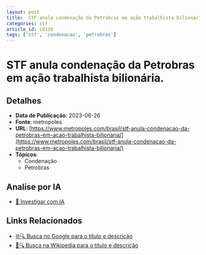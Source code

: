 ```yaml
---
layout: post
title:  STF anula condenação da Petrobras em ação trabalhista bilionária.
categories: stf
article_id: id139
tags: ['stf', 'condenacao', 'petrobras']
---
```


# STF anula condenação da Petrobras em ação trabalhista bilionária.

## Detalhes
- **Data de Publicação**: 2023-06-26
- **Fonte**: metropoles
- **URL**: [https://www.metropoles.com/brasil/stf-anula-condenacao-da-petrobras-em-acao-trabalhista-bilionaria/](https://www.metropoles.com/brasil/stf-anula-condenacao-da-petrobras-em-acao-trabalhista-bilionaria/)
- **Tópicos**:
  - Condenação
  - Petrobras

## Analise por IA
- [🤖 Investigar com IA](https://www.perplexity.ai/search?q=%22not%C3%ADcia%20artigo%20Brasil%22%20STF%20anula%20condena%C3%A7%C3%A3o%20da%20Petrobras%20em%20a%C3%A7%C3%A3o%20trabalhista%20bilion%C3%A1ria.%20metropoles%202023-06-26)

## Links Relacionados
- [🌐🔍 Busca no Google para o título e descrição](https://www.google.com/search?q=%22not%C3%ADcia%20artigo%20Brasil%22%20STF%20anula%20condena%C3%A7%C3%A3o%20da%20Petrobras%20em%20a%C3%A7%C3%A3o%20trabalhista%20bilion%C3%A1ria.%20metropoles%202023-06-26)
- [📖🔍 Busca na Wikipedia para o título e descrição](https://pt.wikipedia.org/w/index.php?search=%22not%C3%ADcia%20artigo%20Brasil%22%20STF%20anula%20condena%C3%A7%C3%A3o%20da%20Petrobras%20em%20a%C3%A7%C3%A3o%20trabalhista%20bilion%C3%A1ria.%20metropoles%202023-06-26)

